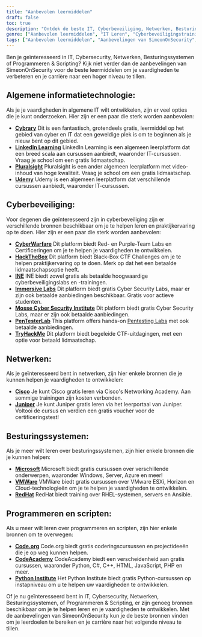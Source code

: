 ```yaml
---
title: "Aanbevolen leermiddelen"
draft: false
toc: true
description: "Ontdek de beste IT, Cyberbeveiliging, Netwerken, Besturingssystemen en Programmeren & Scripting leermiddelen met de Aanbevelingen van SimeonOnSecurity. Van gratis online platforms zoals Cybrary, Code.org, en CodeAcademy, tot betaalde platforms zoals LinkedIn Learning, Pluralsight, en TryHackMe, vindt u een breed scala aan opties om uw leerdoelen te bereiken. Verbeter uw vaardigheden op gebieden zoals Cisco, Juniper, Windows, VMware en Red Hat met gratis trainingen en certificeringen. Til uw carrière naar een hoger niveau met de best beoordeelde leermiddelen van SimeonOnSecurity."
genre: ["Aanbevolen leermiddelen", "IT Leren", "Cyberbeveiligingstraining", "Cursussen netwerken", "Onderwijs besturingssystemen", "Bronnen voor programmeren en scripts", "Online leren", "Cyberbeveiligingslaboratoria", "Netwerkcertificering", "Training besturingssystemen"]
tags: ["Aanbevolen leermiddelen", "Aanbevelingen van SimeonOnSecurity", "IT Leren", "Cyberbeveiligingstraining", "Cursussen netwerken", "Onderwijs besturingssystemen", "Bronnen voor programmeren en scripts", "Cybrary", "LinkedIn Leren", "Pluralsight", "Udemy", "Cyberoorlog", "HackTheBox", "INE", "Immersieve laboratoria", "Mosse Cyber Security Instituut", "PenTesterLab", "TryHackMe", "Cisco", "Juniper", "Microsoft", "VMWare", "RedHat", "Code.org", "CodeAcademy", "Python Instituut", "Online leren", "Cyberbeveiligingslaboratoria", "Certificering netwerken", "Training besturingssystemen", "Onderwijs programmeren"]
---
```


Ben je geïnteresseerd in IT, Cybersecurity, Netwerken, Besturingssystemen of Programmeren & Scripting? Kijk niet verder dan de aanbevelingen van SimeonOnSecurity voor de beste leermiddelen om je vaardigheden te verbeteren en je carrière naar een hoger niveau te tillen.

## Algemene informatietechnologie:

Als je je vaardigheden in algemene IT wilt ontwikkelen, zijn er veel opties die je kunt onderzoeken. Hier zijn er een paar die sterk worden aanbevolen:

- [**Cybrary**](https://www.cybrary.it/) Dit is een fantastisch, grotendeels gratis, leermiddel op het gebied van cyber en IT dat een geweldige plek is om te beginnen als je nieuw bent op dit gebied.
- [**LinkedIn Learning**](https://www.lynda.com/) LinkedIn Learning is een algemeen leerplatform dat een breed scala aan cursussen aanbiedt, waaronder IT-cursussen. Vraag je school om een gratis lidmaatschap.
- [**Pluralsight**](https://www.pluralsight.com/) Pluralsight is een ander algemeen leerplatform met video-inhoud van hoge kwaliteit. Vraag je school om een gratis lidmaatschap.
- [**Udemy**](https://www.udemy.com/) Udemy is een algemeen leerplatform dat verschillende cursussen aanbiedt, waaronder IT-cursussen.

## Cyberbeveiliging:

Voor degenen die geïnteresseerd zijn in cyberbeveiliging zijn er verschillende bronnen beschikbaar om je te helpen leren en praktijkervaring op te doen. Hier zijn er een paar die sterk worden aanbevolen:

- [**CyberWarfare**](https://cyberwarfare.live/) Dit platform biedt Red- en Purple-Team Labs en Certificeringen om je te helpen je vaardigheden te ontwikkelen.
- [**HackTheBox**](https://www.hackthebox.eu/) Dit platform biedt Black-Box CTF Challenges om je te helpen praktijkervaring op te doen. Merk op dat het een betaalde lidmaatschapsoptie heeft.
- [**INE**](https://ine.com/) INE biedt zowel gratis als betaalde hoogwaardige cyberbeveiligingslabs en -trainingen.
- [**Immersive Labs**](https://www.immersivelabs.com/) Dit platform biedt gratis Cyber Security Labs, maar er zijn ook betaalde aanbiedingen beschikbaar. Gratis voor actieve studenten.
- [**Mosse Cyber Security Institute**](https://platform.mosse-institute.com/#/) Dit platform biedt gratis Cyber Security Labs, maar er zijn ook betaalde aanbiedingen.
- [**PenTesterLab**](https://pentesterlab.com/) This platform offers hands-on [Pentesting Labs](https://simeononsecurity.com/tags/pentesterlab/) met ook betaalde aanbiedingen.
- [**TryHackMe**](https://tryhackme.com/) Dit platform biedt begeleide CTF-uitdagingen, met een optie voor betaald lidmaatschap.

## Netwerken:

Als je geïnteresseerd bent in netwerken, zijn hier enkele bronnen die je kunnen helpen je vaardigheden te ontwikkelen:

- [**Cisco**](https://www.cisco.com/c/m/en_sg/partners/cisco-networking-academy/index.html) Je kunt Cisco gratis leren via Cisco's Networking Academy. Aan sommige trainingen zijn kosten verbonden.
- [**Juniper**](https://learningportal.juniper.net/juniper/default.aspx) Je kunt Juniper gratis leren via het leerportaal van Juniper. Voltooi de cursus en verdien een gratis voucher voor de certificeringstest!

## Besturingssystemen:

Als je meer wilt leren over besturingssystemen, zijn hier enkele bronnen die je kunnen helpen:

- [**Microsoft**](https://docs.microsoft.com/en-us/learn/) Microsoft biedt gratis cursussen over verschillende onderwerpen, waaronder Windows, Server, Azure en meer!
- [**VMWare**](https://www.vmware.com/education-services/learning-zone.html) VMWare biedt gratis cursussen over VMware ESXi, Horizon en Cloud-technologieën om je te helpen je vaardigheden te ontwikkelen.
- [**RedHat**](https://www.redhat.com/en/services/training-and-certification) RedHat biedt training over RHEL-systemen, servers en Ansible.

## Programmeren en scripten:

Als u meer wilt leren over programmeren en scripten, zijn hier enkele bronnen om te overwegen:

- [**Code.org**](https://studio.code.org/courses) Code.org biedt gratis coderingscursussen en projectideeën die je op weg kunnen helpen.
- [**CodeAcademy**](https://www.codecademy.com/) CodeAcademy biedt een verscheidenheid aan gratis cursussen, waaronder Python, C#, C++, HTML, JavaScript, PHP en meer.
- [**Python Institute**](https://pythoninstitute.org/python-essentials-1) Het Python Institute biedt gratis Python-cursussen op instapniveau om u te helpen uw vaardigheden te ontwikkelen.

Of je nu geïnteresseerd bent in IT, Cybersecurity, Netwerken, Besturingssystemen, of Programmeren & Scripting, er zijn genoeg bronnen beschikbaar om je te helpen leren en je vaardigheden te ontwikkelen. Met de aanbevelingen van SimeonOnSecurity kun je de beste bronnen vinden om je leerdoelen te bereiken en je carrière naar het volgende niveau te tillen.
